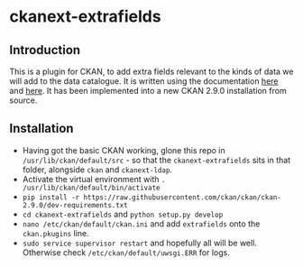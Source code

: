 # ckanext-extrafields

## Introduction

This is a plugin for CKAN, to add extra fields relevant to the kinds of data we will add to the data catalogue. 
It is written using the documentation [here](https://docs.ckan.org/en/2.9/extensions/tutorial.html) and 
[here](https://docs.ckan.org/en/2.9/extensions/adding-custom-fields.html). It has been implemented into a new CKAN 2.9.0 installation
from source.

## Installation

* Having got the basic CKAN working, glone this repo in `/usr/lib/ckan/default/src` - so that the `ckanext-extrafields` sits in that folder, alongside `ckan` and `ckanext-ldap`.
* Activate the virtual environment with `. /usr/lib/ckan/default/bin/activate`
* `pip install -r https://raw.githubusercontent.com/ckan/ckan/ckan-2.9.0/dev-requirements.txt`
* `cd ckanext-extrafields` and `python setup.py develop`
* `nano /etc/ckan/default/ckan.ini` and add `extrafields` onto the `ckan.pkugins` line.
* `sudo service supervisor restart` and hopefully all will be well. Otherwise check `/etc/ckan/default/uwsgi.ERR` for logs.

